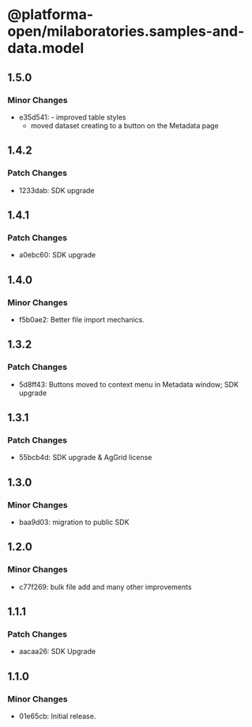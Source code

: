 # @platforma-open/milaboratories.samples-and-data.model

## 1.5.0

### Minor Changes

- e35d541: - improved table styles
  - moved dataset creating to a button on the Metadata page

## 1.4.2

### Patch Changes

- 1233dab: SDK upgrade

## 1.4.1

### Patch Changes

- a0ebc60: SDK upgrade

## 1.4.0

### Minor Changes

- f5b0ae2: Better file import mechanics.

## 1.3.2

### Patch Changes

- 5d8ff43: Buttons moved to context menu in Metadata window; SDK upgrade

## 1.3.1

### Patch Changes

- 55bcb4d: SDK upgrade & AgGrid license

## 1.3.0

### Minor Changes

- baa9d03: migration to public SDK

## 1.2.0

### Minor Changes

- c77f269: bulk file add and many other improvements

## 1.1.1

### Patch Changes

- aacaa26: SDK Upgrade

## 1.1.0

### Minor Changes

- 01e65cb: Initial release.
